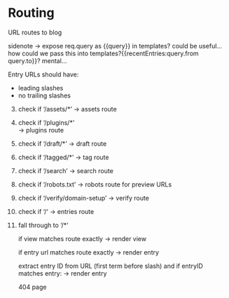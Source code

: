 # Routing

URL routes to blog

sidenote -> expose req.query as {{query}} in templates?
	could be useful… how could we pass this into templates?{{recentEntries:query.from query.to}}? mental…

Entry URLs should have:
- leading slashes
- no trailing slashes

3. check if ‘/assets/*’	
	-> assets route

3. check if ‘/plugins/*’	
	-> plugins route

4. check if ‘/draft/*’
	-> draft route

3. check if ‘/tagged/*’
	-> tag route

2. check if ‘/search’
	-> search route

2. check if ‘/robots.txt’
	-> robots route for preview URLs

3. check if ‘/verify/domain-setup’
	-> verify route

1. check if ‘/‘
	-> entries route

2. fall through to ‘/*’

	if view matches route exactly
		-> render view
	
	if entry url matches route exactly
		-> render entry

	extract entry ID from URL (first term before slash)
	and if entryID matches entry:
		-> render entry
	
	404 page
	
	
	

